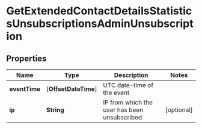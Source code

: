 
# GetExtendedContactDetailsStatisticsUnsubscriptionsAdminUnsubscription

## Properties
Name | Type | Description | Notes
------------ | ------------- | ------------- | -------------
**eventTime** | [**OffsetDateTime**] | UTC date-time of the event | 
**ip** | **String** | IP from which the user has been unsubscribed |  [optional]



